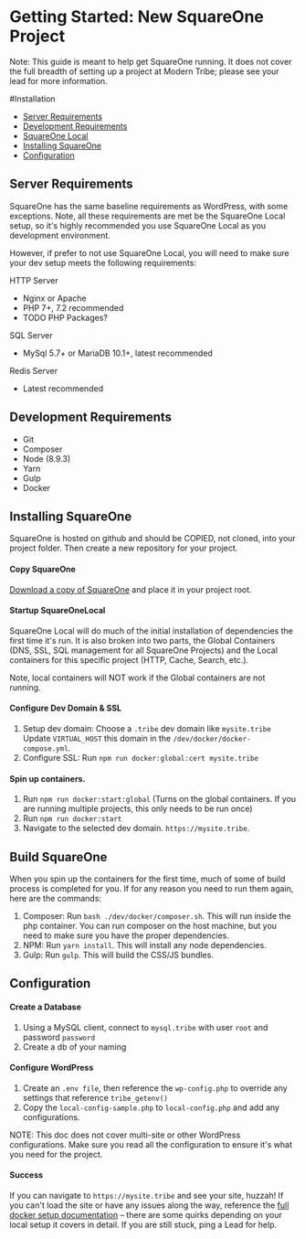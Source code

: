 # Getting Started: New SquareOne Project

Note: This guide is meant to help get SquareOne running. It does not cover the full breadth of setting up a project at Modern Tribe; please see your lead for more information.

#Installation
* [Server Requirements](#server-requirments)
* [Development Requirements](#development-requirments)
* [SquareOne Local](#squareone-local)
* [Installing SquareOne](#installing-squareone)
* [Configuration](#configuration)

## Server Requirements <a name="server-requirments"></a>
SquareOne has the same baseline requirements as WordPress, with some exceptions. Note, all these requirements are met be the SquareOne Local setup, so it's highly recommended you use SquareOne Local as you development environment.

However, if prefer to not use SquareOne Local, you will need to make sure your dev setup meets the following requirements:

HTTP Server
* Nginx or Apache
* PHP 7+, 7.2 recommended
* TODO PHP Packages?

SQL Server
* MySql 5.7+ or MariaDB 10.1+, latest recommended

Redis Server
* Latest recommended

## Development Requirements <a name="development-requirments"></a>
* Git
* Composer
* Node (8.9.3)
* Yarn
* Gulp
* Docker

## Installing SquareOne <a name="squareone-local"></a>

SquareOne is hosted on github and should be COPIED, not cloned, into your project folder. Then create a new repository for your project.

#### Copy SquareOne 

[Download a copy of SquareOne](https://github.com/moderntribe/square-one/archive/master.zip) and place it in your project root.

#### Startup SquareOneLocal

SquareOne Local will do much of the initial installation of dependencies the first time it's run. It is also broken into two parts, the Global Containers (DNS, SSL, SQL management for all SquareOne Projects) and the Local containers for this specific project (HTTP, Cache, Search, etc.). 

Note, local containers will NOT work if the Global containers are not running.

#### Configure Dev Domain & SSL

1. Setup dev domain: Choose a `.tribe` dev domain like `mysite.tribe` Update `VIRTUAL_HOST` this domain in the `/dev/docker/docker-compose.yml`.
2. Configure SSL: Run `npm run docker:global:cert mysite.tribe`

#### Spin up containers.

1. Run `npm run docker:start:global` (Turns on the global containers. If you are running multiple projects, this only needs to be run once)
2. Run `npm run docker:start`
3. Navigate to the selected dev domain. `https://mysite.tribe`. 

## Build SquareOne

When you spin up the containers for the first time, much of some of build process is completed for you. If for any reason you need to run them again, here are the commands:

1. Composer: Run `bash ./dev/docker/composer.sh`. This will run inside the php container. You can run composer on the host machine, but you need to make sure you have the proper dependencies.
2. NPM: Run `yarn install`. This will install any node dependencies.
3. Gulp: Run `gulp`. This will build the CSS/JS bundles.

## Configuration <a name="configuration"></a>

#### Create a Database

1. Using a MySQL client, connect to `mysql.tribe` with user `root` and password `password`
2. Create a db of your naming

#### Configure WordPress

1. Create an `.env file`, then reference the `wp-config.php` to override any settings that reference `tribe_getenv()`
2. Copy the `local-config-sample.php` to `local-config.php` and add any configurations. 

NOTE: This doc does not cover multi-site or other WordPress configurations. Make sure you read all the configuration to ensure it's what you need for the project.  

#### Success

If you can navigate to `https://mysite.tribe` and see your site, huzzah! If you can't load the site or have any issues along the way, reference the [full docker setup documentation](/docs/docker/README.md) – there are some quirks depending on your local setup it covers in detail. If you are still stuck, ping a Lead for help.



